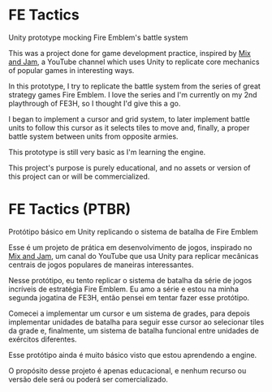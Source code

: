 # FE Tactics

Unity prototype mocking Fire Emblem's battle system

This was a project done for game development practice, inspired by [Mix and Jam](https://www.youtube.com/channel/UCLyVUwlB_Hahir_VsKkGPIA), a YouTube channel which uses Unity to replicate core mechanics of popular games in interesting ways.

In this prototype, I try to replicate the battle system from the series of great strategy games Fire Emblem. I love the series and I'm currently on my 2nd playthrough of FE3H, so I thought I'd give this a go.

I began to implement a cursor and grid system, to later implement battle units to follow this cursor as it selects tiles to move and, finally, a proper battle system between units from opposite armies.

This prototype is still very basic as I'm learning the engine.

This project's purpose is purely educational, and no assets or version of this project can or will be commercialized.


# FE Tactics (PTBR)

Protótipo básico em Unity replicando o sistema de batalha de Fire Emblem

Esse é um projeto de prática em desenvolvimento de jogos, inspirado no [Mix and Jam](https://www.youtube.com/channel/UCLyVUwlB_Hahir_VsKkGPIA), um canal do YouTube que usa Unity para replicar mecânicas centrais de jogos populares de maneiras interessantes.

Nesse protótipo, eu tento replicar o sistema de batalha da série de jogos incríveis de estratégia Fire Emblem. Eu amo a série e estou na minha segunda jogatina de FE3H, então pensei em tentar fazer esse protótipo.

Comecei a implementar um cursor e um sistema de grades, para depois implementar unidades de batalha para seguir esse cursor ao selecionar tiles da grade e, finalmente, um sistema de batalha funcional entre unidades de exércitos diferentes.

Esse protótipo ainda é muito básico visto que estou aprendendo a engine.

O propósito desse projeto é apenas educacional, e nenhum recurso ou versão dele será ou poderá ser comercializado.
